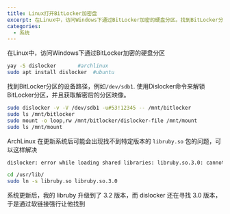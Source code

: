 ```yaml
---
title: Linux打开BitLocker加密盘
excerpt: 在Linux中，访问Windows下通过BitLocker加密的硬盘分区。找到BitLocker分区的设备路径，例如`/dev/sdb1`. 使用Dislocker命令来解锁BitLocker分区，并且获取解密后的分区映像。ArchLinux 在更新系统后可能会出现找不到特定版本的 `libruby.so` 包的问题，可以这样解决
categories:
  - 系统
---
```


在Linux中，访问Windows下通过BitLocker加密的硬盘分区

```bash
yay -S dislocker       #archlinux
sudo apt install dislocker  #ubuntu
```

找到BitLocker分区的设备路径，例如`/dev/sdb1`. 使用Dislocker命令来解锁BitLocker分区，并且获取解密后的分区映像。

```bash
sudo dislocker -v -V /dev/sdb1 -u#53!12345 -- /mnt/bitlocker
sudo ls /mnt/bitlocker
sudo mount -o loop,rw /mnt/bitlocker/dislocker-file /mnt/mount
sudo ls /mnt/mount
```

ArchLinux 在更新系统后可能会出现找不到特定版本的 `libruby.so` 包的问题，可以这样解决

```bash
dislocker: error while loading shared libraries: libruby.so.3.0: cannot open shared object file: No such file or directory

cd /usr/lib/
sudo ln -s libruby.so libruby.so.3.0
```

系统更新后，我的 libruby 升级到了 3.2 版本，而 dislocker 还在寻找 3.0 版本，于是通过软链接强行让他找到